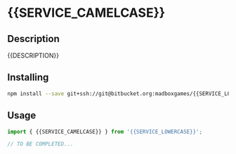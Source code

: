 {{SERVICE_CAMELCASE}}
=====================

Description
------------

{{DESCRIPTION}}

Installing
----------

```bash
npm install --save git+ssh://git@bitbucket.org:madboxgames/{{SERVICE_LOWERCASE}}#master
```
Usage
-----

```js
import { {{SERVICE_CAMELCASE}} } from '{{SERVICE_LOWERCASE}}';

// TO BE COMPLETED...
```